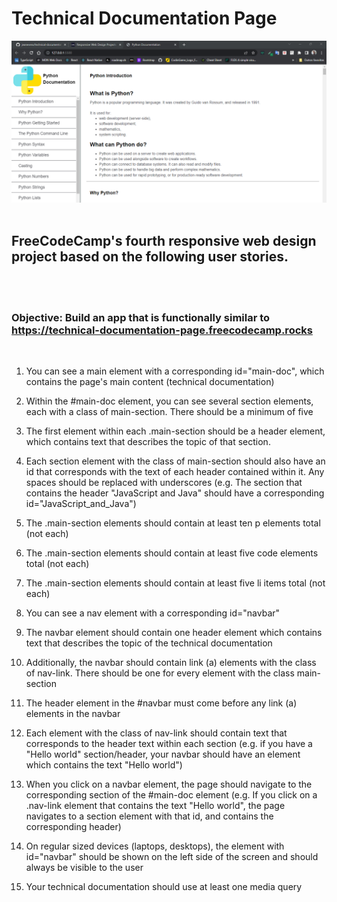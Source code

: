 # Technical Documentation Page
<img src="./assets/snapshot-tech-doc.png">
<br/><br/>

## FreeCodeCamp's fourth responsive web design project based on the following user stories.
<br/><br/>

### Objective: Build an app that is functionally similar to <a>https://technical-documentation-page.freecodecamp.rocks</a>
<br/>

1. You can see a main element with a corresponding id="main-doc", which contains the page's main content (technical documentation)

2. Within the #main-doc element, you can see several section elements, each with a class of main-section. There should be a minimum of five

3. The first element within each .main-section should be a header element, which contains text that describes the topic of that section.

4. Each section element with the class of main-section should also have an id that corresponds with the text of each header contained within it. Any spaces should be replaced with underscores (e.g. The section that contains the header "JavaScript and Java" should have a corresponding id="JavaScript_and_Java")

5. The .main-section elements should contain at least ten p elements total (not each)

6. The .main-section elements should contain at least five code elements total (not each)

7. The .main-section elements should contain at least five li items total (not each)

8. You can see a nav element with a corresponding id="navbar"

9. The navbar element should contain one header element which contains text that describes the topic of the technical documentation

10. Additionally, the navbar should contain link (a) elements with the class of nav-link. There should be one for every element with the class main-section

11. The header element in the #navbar must come before any link (a) elements in the navbar

12. Each element with the class of nav-link should contain text that corresponds to the header text within each section (e.g. if you have a "Hello world" section/header, your navbar should have an element which contains the text "Hello world")

13. When you click on a navbar element, the page should navigate to the corresponding section of the #main-doc element (e.g. If you click on a .nav-link element that contains the text "Hello world", the page navigates to a section element with that id, and contains the corresponding header)

14. On regular sized devices (laptops, desktops), the element with id="navbar" should be shown on the left side of the screen and should always be visible to the user

15. Your technical documentation should use at least one media query
